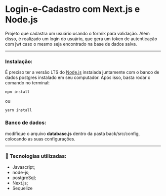 # Login-e-Cadastro com Next.js e Node.js

<p>Projeto que cadastra um usuário usando o formik para validação. Além disso, é realizado um login do usuário, que gera um token de autenticação com jwt caso o mesmo seja encontrado na base de dados salva.</p>

<hr>

### Instalação:
É preciso ter a versão LTS do <a href='https://nodejs.org/en/'>Node.js</a> instalada juntamente com o banco de dados postgres instalado em seu computador.
Após isso, basta rodar o comando no terminal:

```
npm install
```
ou
```
yarn install
```
### Banco de dados:
modifique o arquivo **database.js** dentro da pasta back/src/config, colocando as suas configurações.
<hr> 

### 🚀 Tecnologias utilizadas:
  - Javascript;
  - node-js;
  - postgreSql;
  - Next.js;
  - Sequelize